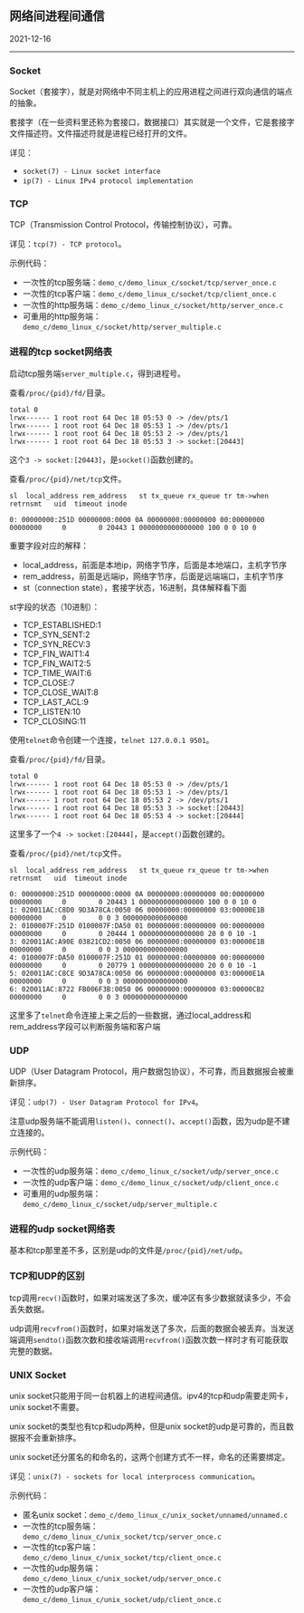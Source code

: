 ## 网络间进程间通信

2021-12-16

---

### Socket

Socket（套接字），就是对网络中不同主机上的应用进程之间进行双向通信的端点的抽象。

套接字（在一些资料里还称为套接口，数据接口）其实就是一个文件，它是套接字文件描述符。文件描述符就是进程已经打开的文件。

详见：

- `socket(7) - Linux socket interface`
- `ip(7) - Linux IPv4 protocol implementation`

### TCP

TCP（Transmission Control Protocol，传输控制协议），可靠。

详见：`tcp(7) - TCP protocol`。

示例代码：

- 一次性的tcp服务端：`demo_c/demo_linux_c/socket/tcp/server_once.c`
- 一次性的tcp客户端：`demo_c/demo_linux_c/socket/tcp/client_once.c`
- 一次性的http服务端：`demo_c/demo_linux_c/socket/http/server_once.c`
- 可重用的http服务端：`demo_c/demo_linux_c/socket/http/server_multiple.c`

### 进程的tcp socket网络表

启动tcp服务端`server_multiple.c`，得到进程号。

查看`/proc/{pid}/fd/`目录。

```
total 0
lrwx------ 1 root root 64 Dec 18 05:53 0 -> /dev/pts/1
lrwx------ 1 root root 64 Dec 18 05:53 1 -> /dev/pts/1
lrwx------ 1 root root 64 Dec 18 05:53 2 -> /dev/pts/1
lrwx------ 1 root root 64 Dec 18 05:53 3 -> socket:[20443]
```

这个`3 -> socket:[20443]`，是`socket()`函数创建的。

查看`/proc/{pid}/net/tcp`文件。

```
sl  local_address rem_address   st tx_queue rx_queue tr tm->when retrnsmt   uid  timeout inode

0: 00000000:251D 00000000:0000 0A 00000000:00000000 00:00000000 00000000     0        0 20443 1 0000000000000000 100 0 0 10 0
```

重要字段对应的解释：

- local_address，前面是本地ip，网络字节序，后面是本地端口，主机字节序
- rem_address，前面是远端ip，网络字节序，后面是远端端口，主机字节序
- st（connection state），套接字状态，16进制，具体解释看下面

st字段的状态（10进制）：

- TCP_ESTABLISHED:1   
- TCP_SYN_SENT:2
- TCP_SYN_RECV:3      
- TCP_FIN_WAIT1:4
- TCP_FIN_WAIT2:5     
- TCP_TIME_WAIT:6
- TCP_CLOSE:7         
- TCP_CLOSE_WAIT:8
- TCP_LAST_ACL:9     
- TCP_LISTEN:10
- TCP_CLOSING:11

使用`telnet`命令创建一个连接，`telnet 127.0.0.1 9501`。

查看`/proc/{pid}/fd/`目录。

```
total 0
lrwx------ 1 root root 64 Dec 18 05:53 0 -> /dev/pts/1
lrwx------ 1 root root 64 Dec 18 05:53 1 -> /dev/pts/1
lrwx------ 1 root root 64 Dec 18 05:53 2 -> /dev/pts/1
lrwx------ 1 root root 64 Dec 18 05:53 3 -> socket:[20443]
lrwx------ 1 root root 64 Dec 18 05:53 4 -> socket:[20444]
```

这里多了一个`4 -> socket:[20444]`，是`accept()`函数创建的。

查看`/proc/{pid}/net/tcp`文件。

```
sl  local_address rem_address   st tx_queue rx_queue tr tm->when retrnsmt   uid  timeout inode

0: 00000000:251D 00000000:0000 0A 00000000:00000000 00:00000000 00000000     0        0 20443 1 0000000000000000 100 0 0 10 0
1: 020011AC:C8D0 9D3A78CA:0050 06 00000000:00000000 03:00000E1B 00000000     0        0 0 3 0000000000000000
2: 0100007F:251D 0100007F:DA50 01 00000000:00000000 00:00000000 00000000     0        0 20444 1 0000000000000000 20 0 0 10 -1
3: 020011AC:A90E 03821CD2:0050 06 00000000:00000000 03:00000E1B 00000000     0        0 0 3 0000000000000000
4: 0100007F:DA50 0100007F:251D 01 00000000:00000000 00:00000000 00000000     0        0 20779 1 0000000000000000 20 0 0 10 -1
5: 020011AC:C8CE 9D3A78CA:0050 06 00000000:00000000 03:00000E1A 00000000     0        0 0 3 0000000000000000
6: 020011AC:8722 FB006F3B:0050 06 00000000:00000000 03:00000CB2 00000000     0        0 0 3 0000000000000000
```

这里多了`telnet`命令连接上来之后的一些数据，通过local_address和rem_address字段可以判断服务端和客户端

### UDP

UDP（User Datagram Protocol，用户数据包协议），不可靠，而且数据报会被重新排序。

详见：`udp(7) - User Datagram Protocol for IPv4`。

注意udp服务端不能调用`listen()`、`connect()`、`accept()`函数，因为udp是不建立连接的。

示例代码：

- 一次性的udp服务端：`demo_c/demo_linux_c/socket/udp/server_once.c`
- 一次性的udp客户端：`demo_c/demo_linux_c/socket/udp/client_once.c`
- 可重用的udp服务端：`demo_c/demo_linux_c/socket/udp/server_multiple.c`

### 进程的udp socket网络表

基本和tcp那里差不多，区别是udp的文件是`/proc/{pid}/net/udp`。

### TCP和UDP的区别

tcp调用`recv()`函数时，如果对端发送了多次，缓冲区有多少数据就读多少，不会丢失数据。

udp调用`recvfrom()`函数时，如果对端发送了多次，后面的数据会被丢弃。当发送端调用`sendto()`函数次数和接收端调用`recvfrom()`函数次数一样时才有可能获取完整的数据。

### UNIX Socket

unix socket只能用于同一台机器上的进程间通信。ipv4的tcp和udp需要走网卡，unix socket不需要。

unix socket的类型也有tcp和udp两种，但是unix socket的udp是可靠的，而且数据报不会重新排序。

unix socket还分匿名的和命名的，这两个创建方式不一样，命名的还需要绑定。

详见：`unix(7) - sockets for local interprocess communication`。

示例代码：

- 匿名unix socket：`demo_c/demo_linux_c/unix_socket/unnamed/unnamed.c`
- 一次性的tcp服务端：`demo_c/demo_linux_c/unix_socket/tcp/server_once.c`
- 一次性的tcp客户端：`demo_c/demo_linux_c/unix_socket/tcp/client_once.c`
- 一次性的udp服务端：`demo_c/demo_linux_c/unix_socket/udp/server_once.c`
- 一次性的udp客户端：`demo_c/demo_linux_c/unix_socket/udp/client_once.c`